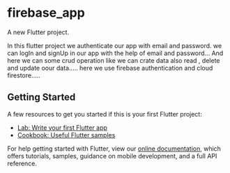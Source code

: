 # firebase_app

A new Flutter project.

In this flutter project we authenticate our app with email and password. we can logIn and signUp in our app with the help of email and password...
And here we can some crud operation like we can crate data  also read , delete and update oour data.....
here we use firebase authentication and cloud firestore.....

## Getting Started



A few resources to get you started if this is your first Flutter project:

- [Lab: Write your first Flutter app](https://flutter.dev/docs/get-started/codelab)
- [Cookbook: Useful Flutter samples](https://flutter.dev/docs/cookbook)

For help getting started with Flutter, view our
[online documentation](https://flutter.dev/docs), which offers tutorials,
samples, guidance on mobile development, and a full API reference.

